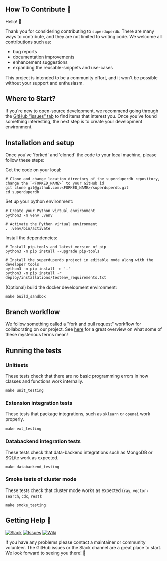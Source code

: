 ## How To Contribute :rocket:


Hello! :wave: 

Thank you for considering contributing to `superduperdb`. There are many ways to contribute, and they are not limited to writing code. We welcome all contributions such as:

- bug reports
- documentation improvements
- enhancement suggestions
- expanding the reusable-snippets and use-cases

This project is intended to be a community effort, and it won't be possible without your support and enthusiasm.

## Where to Start? 

If you're new to open-source development, we recommend going through the [GitHub “issues” tab](https://github.com/SuperDuperDB/superduperdb/issues) to find items that interest you. Once you’ve found something interesting, the next step is to create your development environment.

## Installation and setup

Once you've 'forked' and 'cloned' the code to your local machine, please follow these steps:

Get the code on your local:

```shell
# Clone and change location directory of the superduperdb repository, change the `<FORKED_NAME>` to your GitHub id
git clone git@github.com:<FORKED_NAME>/superduperdb.git
cd superduperdb
```

Set up your python environment:


```shell
# Create your Python virtual environment
python3 -m venv .venv

# Activate the Python virtual environment
. .venv/bin/activate  
```

Install the dependencies:

```shell
# Install pip-tools and latest version of pip
python3 -m pip install --upgrade pip-tools

# Install the superduperdb project in editable mode along with the developer tools
python3 -m pip install -e '.'
python3 -m pip install -r deploy/installations/testenv_requirements.txt
```

(Optional) build the docker development environment:

```shell
make build_sandbox
```

## Branch workflow

We follow something called a "fork and pull request" workflow for collaborating on our project. See [here](https://gist.github.com/Chaser324/ce0505fbed06b947d962) for a great overview on what some of these mysterious terms mean! 

## Running the tests

### Unittests

These tests check that there are no basic programming errors in how 
classes and functions work internally.

```shell
make unit_testing
```

### Extension integration tests

These tests that package integrations, such as `sklearn` or `openai`
work properly.

```shell
make ext_testing
```

### Databackend integration tests

These tests check that data-backend integrations such as MongoDB or SQLite 
work as expected.

```shell
make databackend_testing
```

### Smoke tests of cluster mode

These tests check that cluster mode works as expected (`ray`, `vector-search`, `cdc`, `rest`):

```shell
make smoke_testing
```

## Getting Help 🙋

[![Slack](https://img.shields.io/badge/Slack-superduperdb-8A2BE2?logo=slack)](https://join.slack.com/t/superduperdb/shared_invite/zt-1zuojj0k0-RjAYBs1TDsvEa7yaFGa6QA)
[![Issues](https://img.shields.io/badge/Issues-superduperdb-8A2BE2?logo=github)](https://github.com/SuperDuperDB/superduperdb-stealth/issues)
[![Wiki](https://img.shields.io/badge/Project%20Wiki-superduperdb-8A2BE2?logo=github)](https://github.com/SuperDuperDB/superduperdb-stealth/wiki)

If you have any problems please contact a maintainer or community volunteer. The GitHub issues or the Slack channel are a great place to start. We look forward to seeing you there! :purple_heart:
